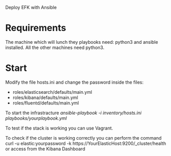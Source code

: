 Deploy EFK with Ansible

# Requirements
The machine which will lunch they playbooks need: python3 and ansible installed. 
All the other machines need python3.

# Start
Modify the file hosts.ini  and change the password inside the files:
-   roles/elasticsearch/defaults/main.yml
-   roles/kibana/defaults/main.yml
-   roles/fluentd/defaults/main.yml

To start the infrastracture 
*ansible-playbook -i inventory/hosts.ini playbooks/yourplaybook.yml*

To test if the stack is working you can use Vagrant.

To check if the cluster is working correctly you can perform the command curl -u elastic:yourpassword -k https://YourElasticHost:9200/_cluster/health or access from the Kibana Dashboard
